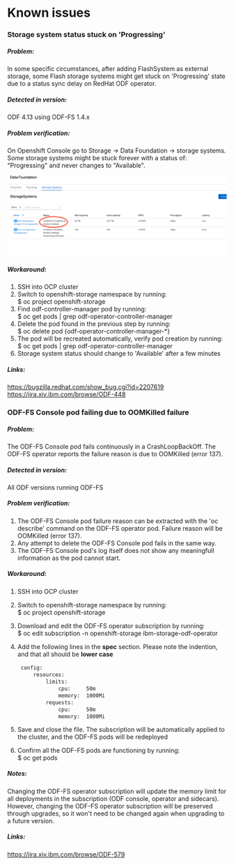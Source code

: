 # Known issues

###  Storage system status stuck on 'Progressing'
##### Problem: 
In some specific circumstances, after adding FlashSystem as external storage, some Flash storage systems might get stuck on 'Progressing' state due to a status sync delay on RedHat ODF operator.
##### Detected in version: 
ODF 4.13 using ODF-FS 1.4.x
##### Problem verification: 
On Openshift Console go to Storage -> Data Foundation -> storage systems. Some storage systems might be stuck forever with a status of: "Progressing" and never changes to "Available".

![Storage-system-in-progressing-github3](storage-system-in-progressing2.png "storage-system")
##### Workaround:
1. SSH into OCP cluster
2. Switch to openshift-storage namespace by running:  <br>
$ oc project openshift-storage
3. Find odf-controller-manager pod by running:  <br>
$ oc get pods | grep odf-operator-controller-manager
4. Delete the pod found in the previous step by running:  <br>
$ oc delete pod {odf-operator-controller-manager-*}  
5. The pod will be recreated automatically, verify pod creation by running:  <br>
$ oc get pods | grep odf-operator-controller-manager  
6. Storage system status should change to 'Available' after a few minutes


##### Links:
https://bugzilla.redhat.com/show_bug.cgi?id=2207619 <br>
https://jira.xiv.ibm.com/browse/ODF-448  


### ODF-FS Console pod failing due to OOMKilled failure
##### Problem:
The ODF-FS Console pod fails continuously in a CrashLoopBackOff. The ODF-FS operator reports the failure reason is due to OOMKilled (error 137).

##### Detected in version:
All ODF versions running ODF-FS

##### Problem verification:
1. The ODF-FS Console pod failure reason can be extracted with the 'oc describe' command on the ODF-FS operator pod. Failure reason will be OOMKilled (error 137).
2. Any attempt to delete the ODF-FS Console pod fails in the same way.
3. The ODF-FS Console pod's log itself does not show any meaningfull information as the pod cannot start.

##### Workaround:
1. SSH into OCP cluster
2. Switch to openshift-storage namespace by running:  <br>
$ oc project openshift-storage
3. Download and edit the ODF-FS operator subscription by running:  <br>
$ oc edit subscription -n openshift-storage ibm-storage-odf-operator
4. Add the following lines in the <b>spec</b> section. Please note the indention, and that all should be <b>lower case</b>  <br>
        
        config:
            resources:
                limits:
                    cpu:     50m
                    memory:  1000Mi
                requests:
                    cpu:     50m
                    memory:  1000Mi
5. Save and close the file. The subscription will be automatically applied to the cluster, and the ODF-FS pods will be redeployed
6. Confirm all the ODF-FS pods are functioning by running: <br>
$ oc get pods


##### Notes:
Changing the ODF-FS operator subscription will update the memory limit for all deployments in the subscription (ODF console, operator and sidecars). <br>
However, changing the ODF-FS operator subscription will be preserved through upgrades, so it won't need to be changed again when upgrading to a future version.

##### Links:
https://jira.xiv.ibm.com/browse/ODF-579
